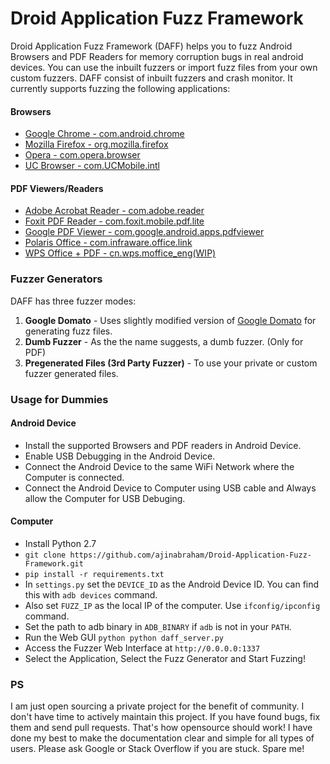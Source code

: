 # Droid Application Fuzz Framework

Droid Application Fuzz Framework (DAFF) helps you to fuzz Android Browsers and PDF Readers for memory corruption bugs in real android devices. You can use the inbuilt fuzzers or import fuzz files from your own custom fuzzers. DAFF consist of inbuilt fuzzers and crash monitor. It currently supports fuzzing the following applications:

#### Browsers

* [Google Chrome - com.android.chrome](https://play.google.com/store/apps/details?id=com.android.chrome)
* [Mozilla Firefox - org.mozilla.firefox](https://play.google.com/store/apps/details?id=org.mozilla.firefox)
* [Opera - com.opera.browser](https://play.google.com/store/apps/details?id=com.opera.browser)
* [UC Browser - com.UCMobile.intl](https://play.google.com/store/apps/details?id=com.UCMobile.intl)

#### PDF Viewers/Readers

* [Adobe Acrobat Reader - com.adobe.reader](https://play.google.com/store/apps/details?id=com.adobe.reader)
* [Foxit PDF Reader - com.foxit.mobile.pdf.lite](https://play.google.com/store/apps/details?id=com.foxit.mobile.pdf.lite)
* [Google PDF Viewer - com.google.android.apps.pdfviewer](https://play.google.com/store/apps/details?id=com.google.android.apps.pdfviewer)
* [Polaris Office - com.infraware.office.link](https://play.google.com/store/apps/details?id=com.infraware.office.link)
* [WPS Office + PDF - cn.wps.moffice_eng(WIP)](https://play.google.com/store/apps/details?id=cn.wps.moffice_eng)

### Fuzzer Generators

DAFF has three fuzzer modes:

1. **Google Domato** - Uses slightly modified version of [Google Domato](https://github.com/google/domato) for generating fuzz files.
2. **Dumb Fuzzer** - As the the name suggests, a dumb fuzzer. (Only for PDF)
3. **Pregenerated Files (3rd Party Fuzzer)** - To use your private or custom fuzzer generated files.

### Usage for Dummies

#### Android Device

* Install the supported Browsers and PDF readers in Android Device.
* Enable USB Debugging in the Android Device.
* Connect the Android Device to the same WiFi Network where the Computer is connected.
* Connect the Android Device to Computer using USB cable and Always allow the Computer for USB Debuging.

#### Computer

* Install Python 2.7
* `git clone https://github.com/ajinabraham/Droid-Application-Fuzz-Framework.git`
* `pip install -r requirements.txt`
* In `settings.py` set the `DEVICE_ID` as the Android Device ID. You can find this with `adb devices` command.
* Also set `FUZZ_IP` as the local IP of the computer. Use `ifconfig/ipconfig` command.
* Set the path to adb binary in `ADB_BINARY` if `adb` is not in your `PATH`.
* Run the Web GUI `python python daff_server.py`
* Access the Fuzzer Web Interface at `http://0.0.0.0:1337`
* Select the Application, Select the Fuzz Generator and Start Fuzzing!

### PS

I am just open sourcing a private project for the benefit of community. I don't have time to actively maintain this project. If you have found bugs, fix them and send pull requests. That's how opensource should work! I have done my best to make the documentation clear and simple for all types of users. Please ask Google or Stack Overflow if you are stuck. Spare me!


